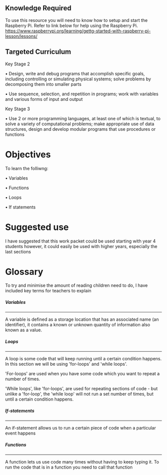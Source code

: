 ## Knowledge Required
To use this resource you will need to know how to setup and start the Raspberry Pi. Refer to link below for help using the Raspberry Pi. 
https://www.raspberrypi.org/learning/gettg-started-with-raspberry-pi-lesson/lessons/

## Targeted Curriculum
Key Stage 2

•   Design, write and debug programs that accomplish specific goals, including controlling or simulating physical systems; solve problems by decomposing them into smaller parts

•   Use sequence, selection, and repetition in programs; work with variables and various forms of input and output

Key Stage 3

•	Use 2 or more programming languages, at least one of which is textual, to solve a variety of computational problems; make appropriate use of data structures, design and develop modular programs that use procedures or functions

# Objectives
To learn the folliwng:

•	Variables

•	Functions

•	Loops

•	If statements



# Suggested use

I have suggested that this work packet could be used starting with year 4 students however, it could easily be used with higher years, especially the last sections


# Glossary

To try and minimise the amount of reading children need to do, I have included key terms for teachers to explain

##### Variables

----

A variable is defined as a storage location that has an associated name (an identifier), it contains a known or unknown quantity of information also known  as a value.


##### Loops

------
A loop is some code that will keep running until a certain condition happens. In this section we will be using 'for-loops' and 'while loops'.

'For-loops' are  used when you have some code which you want to repeat a number of times.

'While loops', like 'for-loops', are used for repeating sections of code - but unlike a 'for-loop', the 'while loop' will not run  a set number of times, but until a certain condition happens.



##### If-statements
-------
An if-statement allows us to run a certain piece of code when a particular event happens


##### Functions

------

A function lets us use code many times without having to keep typing it. To run the code that is in a function you need to call that function

